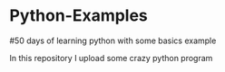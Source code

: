# Python-Examples
#50 days of learning python with some basics example

In this repository I upload some crazy python program
